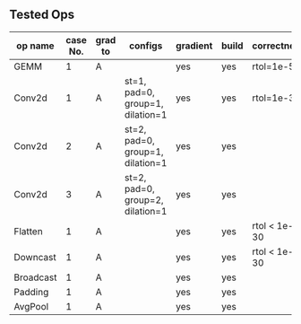 ## Tested Ops

| op name | case No. | grad to | configs | gradient | build | correctness |
| --- | --- | --- | --- | --- | --- | --- |
| GEMM | 1 | A | | yes | yes | rtol=1e-5 |
| Conv2d | 1 | A | st=1, pad=0, group=1, dilation=1 | yes | yes | rtol=1e-3 |
| Conv2d | 2 | A | st=2, pad=0, group=1, dilation=1 | yes | yes | |
| Conv2d | 3 | A | st=2, pad=0, group=2, dilation=1 | yes | yes | |
| Flatten | 1 | A | | yes | yes | rtol < 1e-30 |
| Downcast | 1 | A | | yes | yes | rtol < 1e-30 |
| Broadcast | 1 | A | | yes | yes | |
| Padding | 1 | A | | yes | yes | |
| AvgPool | 1 | A | | yes | yes | |
